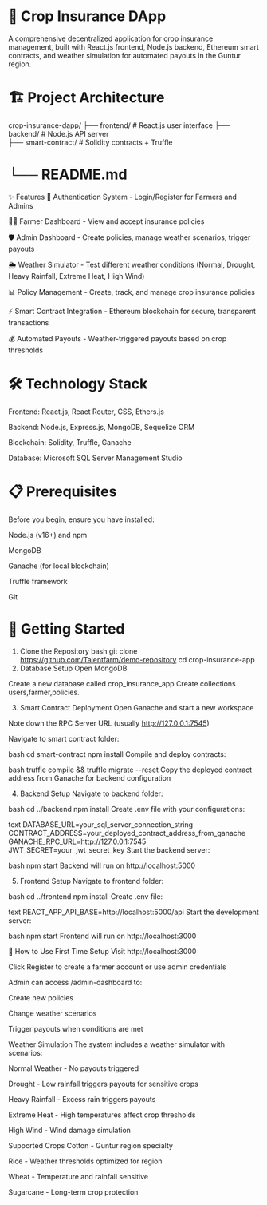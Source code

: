 
# 🌾 Crop Insurance DApp
A comprehensive decentralized application for crop insurance management, built with React.js frontend, Node.js backend, Ethereum smart contracts, and weather simulation for automated payouts in the Guntur region.

# 🏗️ Project Architecture

crop-insurance-dapp/
├── frontend/              # React.js user interface
├── backend/               # Node.js API server  
├── smart-contract/        # Solidity contracts + Truffle
# └── README.md
✨ Features
🔐 Authentication System - Login/Register for Farmers and Admins

👨🌾 Farmer Dashboard - View and accept insurance policies

🛡️ Admin Dashboard - Create policies, manage weather scenarios, trigger payouts

🌦️ Weather Simulator - Test different weather conditions (Normal, Drought, Heavy Rainfall, Extreme Heat, High Wind)

📊 Policy Management - Create, track, and manage crop insurance policies

⚡ Smart Contract Integration - Ethereum blockchain for secure, transparent transactions

💰 Automated Payouts - Weather-triggered payouts based on crop thresholds

# 🛠️ Technology Stack
Frontend: React.js, React Router, CSS, Ethers.js

Backend: Node.js, Express.js, MongoDB, Sequelize ORM

Blockchain: Solidity, Truffle, Ganache

Database: Microsoft SQL Server Management Studio

# 📋 Prerequisites
Before you begin, ensure you have installed:

Node.js (v16+) and npm

MongoDB

Ganache (for local blockchain)

Truffle framework

Git

# 🚀 Getting Started
1. Clone the Repository
bash
git clone https://github.com/Talentfarm/demo-repository
cd crop-insurance-app
2. Database Setup
Open MongoDB

Create a new database called crop_insurance_app
Create collections users,farmer,policies.

3. Smart Contract Deployment
Open Ganache and start a new workspace

Note down the RPC Server URL (usually http://127.0.0.1:7545)

Navigate to smart contract folder:

bash
cd smart-contract
npm install
Compile and deploy contracts:

bash
truffle compile && truffle migrate --reset
Copy the deployed contract address from Ganache for backend configuration

4. Backend Setup
Navigate to backend folder:

bash
cd ../backend
npm install
Create .env file with your configurations:

text
DATABASE_URL=your_sql_server_connection_string
CONTRACT_ADDRESS=your_deployed_contract_address_from_ganache
GANACHE_RPC_URL=http://127.0.0.1:7545
JWT_SECRET=your_jwt_secret_key
Start the backend server:

bash
npm start
Backend will run on http://localhost:5000

5. Frontend Setup
Navigate to frontend folder:

bash
cd ../frontend
npm install
Create .env file:

text
REACT_APP_API_BASE=http://localhost:5000/api
Start the development server:

bash
npm start
Frontend will run on http://localhost:3000

🎯 How to Use
First Time Setup
Visit http://localhost:3000

Click Register to create a farmer account or use admin credentials

Admin can access /admin-dashboard to:

Create new policies

Change weather scenarios

Trigger payouts when conditions are met

Weather Simulation
The system includes a weather simulator with scenarios:

Normal Weather - No payouts triggered

Drought - Low rainfall triggers payouts for sensitive crops

Heavy Rainfall - Excess rain triggers payouts

Extreme Heat - High temperatures affect crop thresholds

High Wind - Wind damage simulation

Supported Crops
Cotton - Guntur region specialty

Rice - Weather thresholds optimized for region

Wheat - Temperature and rainfall sensitive

Sugarcane - Long-term crop protection
